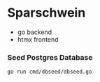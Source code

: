 # Sparschwein

- go backend
- htmx frontend

### Seed Postgres Database

```bash
go run cmd/dbseed/dbseed.go
```

